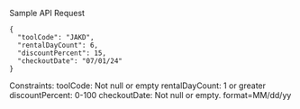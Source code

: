 Sample API Request

```
{
  "toolCode": "JAKD",
  "rentalDayCount": 6,
  "discountPercent": 15,
  "checkoutDate": "07/01/24"
}
```

Constraints:
toolCode: Not null or empty
rentalDayCount: 1 or greater
discountPercent: 0-100
checkoutDate: Not null or empty. format=MM/dd/yy

